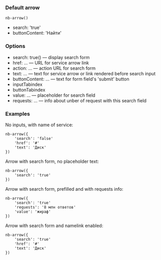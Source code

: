 ### Default arrow

```
nb-arrow()
```

* search: 'true'
* buttonContent: 'Найти'

### Options

* search: true() — display search form
* href: ... — URL for service arrow link
* action: ... — action URL for search form
* text: ... — text for service arrow or link rendered before search input
* buttonContent: ... — text for form field's 'submit' button
* inputTabindex
* buttonTabindex 
* value: ... — placeholder for search field
* requests: ... — info about unber of request with this search field

### Examples

No inputs, with name of service:

```
nb-arrow({
    'search': 'false'
    'href': '#'
    'text': 'Диск'
})
```

Arrow with search form, no placeholder text:

```
nb-arrow({
    'search': 'true'
})
```

Arrow with search form, prefilled and with requests info:

```
nb-arrow({
    'search': 'true'
    'requests': '8 млн ответов'
    'value': 'жираф'
})
```

Arrow with search form and namelink enabled:

```
nb-arrow({
    'search': 'true'
    'href': '#'
    'text': 'Диск'
})
```